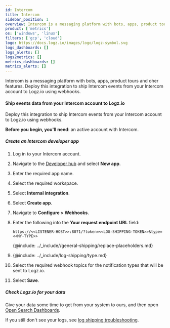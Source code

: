 ```yaml
---
id: Intercom
title: Intercom
sidebar_position: 1
overview: Intercom is a messaging platform with bots, apps, product tours and oher features. Deploy this integration to ship Intercom events from your Intercom account to Logz.io using webhooks. 
product: ['metrics']
os: ['windows', 'linux']
filters: ['gcp', 'cloud']
logo: https://docs.logz.io/images/logo/logz-symbol.svg
logs_dashboards: []
logs_alerts: []
logs2metrics: []
metrics_dashboards: []
metrics_alerts: []
---
```



Intercom is a messaging platform with bots, apps, product tours and oher features. Deploy this integration to ship Intercom events from your Intercom account to Logz.io using webhooks. 

#### Ship events data from your Intercom account to Logz.io

Deploy this integration to ship Intercom events from your Intercom account to Logz.io using webhooks.

**Before you begin, you'll need**: an active account with Intercom.

 

##### Create an Intercom developer app

1. Log in to your Intercom account.

2. Navigate to the [Developer hub](https://app.intercom.com/a/apps/_/developer-hub) and select **New app**.

3. Enter the required app name.

4. Select the required workspace.

5. Select **Internal integration**.

6. Select **Create app**.

7. Navigate to **Configure > Webhooks**.

8. Enter the following into the **Your request endpoint URL** field:

   ```shell
   https://<<LISTENER-HOST>>:8071/?token=<<LOG-SHIPPING-TOKEN>>&type=<<MY-TYPE>>
   ```
      {@include: ../_include//general-shipping/replace-placeholders.md}

9. {@include: ../_include/log-shipping/type.md}

10. Select the required webhook topics for the notification types that will be sent to Logz.io.

11. Select **Save**.


##### Check Logz.io for your data

Give your data some time to get from your system to ours, and then open [Open Search Dashboards](https://app.logz.io/#/dashboard/osd).

If you still don't see your logs, see [log shipping troubleshooting]({{site.baseurl}}/user-guide/log-shipping/log-shipping-troubleshooting.html).

 
